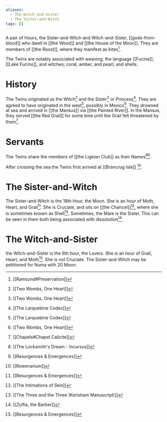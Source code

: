 ```yaml
---
aliases:
  - The Witch-and-Sister
  - The Sister-and-Witch
tags: []
---
```

A pair of Hours, the Sister-and-Witch and Witch-and-Sister, [[gods-from-blood]] who dwell in [[the Wood]] and [[the House of the Moon]]. They are members of [[the Roost]], where they manifest as kites[^10].

The Twins are notably associated with weaving; the language [[Fucine]], [[Lake Fucino]], and witches; coral, amber, and pearl; and shells.
# History
The Twins originated as the Witch[^6] and the Sister[^6] or Princess[^7]. They are agreed to have originated in the west[^7], possibly in Mexico[^6]. They drowned at sea and arrived in [[the Mansus]] via [[the Painted River]]. In the Mansus, they served [[the Red Grail]] for some time until the Grail felt threatened by them[^4].
# Servants
The Twins share the members of [[the Ligeian Club]] as their Names[^1][^8].

After crossing the sea the Twins first arrived at [[Brancrug Isle]] [^5].

# The Sister-and-Witch
The Sister-and-Witch is the 18th Hour, the Moon. She is an hour of Moth, Heart, and Grail[^8].
She is Cruciate, and sits on [[the Chancel]][^3], where she is sometimes known as Shell[^9].
Sometimes, the Mare is the Sister. This can be seen in them both being associated with dissolution[^11].
# The Witch-and-Sister
the Witch-and-Sister is the 6th hour, the Lovers. She is an hour of Grail, Heart, and Moth[^8].
She is *not* Cruciate.
The Sister-and-Witch may be petitioned for Numa with 20 Moon.

[^1]: [[The Locksmith's Dream - Incursus]]
[^2]: [[The Geminiad i]]
[^3]: [[The Intimations of Skin]]
[^4]: [[Chapels#Chapel Calicite]]
[^5]: [[Rowenarium]]
[^6]: [[Two Wombs, One Heart]]
[^7]: [[The Larquebine Codex]]
[^8]: [[Resurgences & Emergences]]
[^9]: [[The Three and the Three (Kerisham Manuscript)]]
[^10]: [[Ramsund#Preservation]]
[^11]: [[Zulfia, the Barber]]
